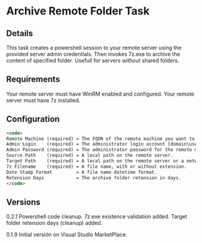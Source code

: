 # Archive Remote Folder Task

## Details
This task creates a powershell session to your remote server using the provided server admin credentials.
Then invokes 7z.exe to archive the content of specified folder.
Usefull for servers without shared folders.

## Requirements
Your remote server must have WinRM enabled and configured.
Your remote server must have 7z installed.

## Configuration
```HTML
<code>
Remote Machine (required) = The FQDN of the remote machine you want to reach.
Admin Login    (required) = The administrator login account [domain\username] for the remote machine.
Admin Password (required) = The administrator password for the remote machine. I recommend a variable marked as secret.
Source Path    (required) = A local path on the remote server.
Target Path    (required) = A local path on the remote server or a network share where the user has write permissions.
7z Filename    (required) = A file name, with or without extension.
Date Stamp Format         = A file name datetime format.
Retension Days            = The archive folder retension in days.
</code>
```

## Versions
0.2.1
Powershell code cleanup.
7z.exe existence validation added.
Target folder retension days (cleanup) added.

0.1.9 
Initial versión on Visual Studio MarketPlace.